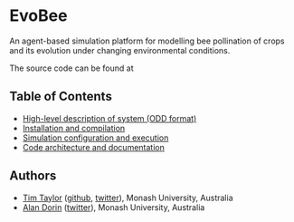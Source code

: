 # EvoBee

An agent-based simulation platform for modelling bee pollination of crops and its evolution under changing environmental conditions.

The source code can be found at 

## Table of Contents
- [High-level description of system (ODD format)](evobee-odd.md)
- [Installation and compilation](evobee-install.md)
- [Simulation configuration and execution](evobee-config.html)
- [Code architecture and documentation](evobee-architecture.html)

## Authors
* [Tim Taylor](http://timt.co) ([github](https://github.com/tim-taylor), [twitter](https://twitter.com/drtimt)), Monash University, Australia
* [Alan Dorin](https://research.monash.edu/en/persons/alan-dorin) ([twitter](https://twitter.com/NRGBunny1)), Monash University, Australia
<!--stackedit_data:
eyJoaXN0b3J5IjpbLTkxMDg0NDM4NywtNDI0MTM1NjM0LC0xNT
U3Mjc2Nzc0LC0xODI1OTU0ODc4LC0xMDQzMjAwNDA3LC05OTk5
NTk1NTQsLTE3OTgwODY2NTgsLTE0OTg4NzkzMTcsLTc5NTIwOD
I3OCwtMTE1MDUyOTIyNV19
-->